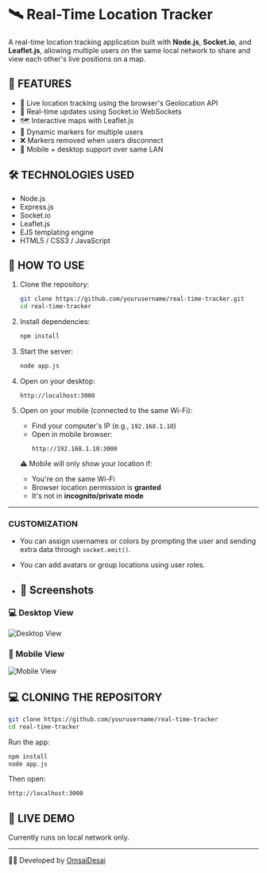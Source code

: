 # 🛰️ Real-Time Location Tracker

A real-time location tracking application built with **Node.js**, **Socket.io**, and **Leaflet.js**, allowing multiple users on the same local network to share and view each other's live positions on a map.

## 🚀 FEATURES

- 📍 Live location tracking using the browser's Geolocation API
- 🔁 Real-time updates using Socket.io WebSockets
- 🗺️ Interactive maps with Leaflet.js
- 👥 Dynamic markers for multiple users
- ❌ Markers removed when users disconnect
- 📱 Mobile + desktop support over same LAN

## 🛠️ TECHNOLOGIES USED

- Node.js
- Express.js
- Socket.io
- Leaflet.js
- EJS templating engine
- HTML5 / CSS3 / JavaScript



## 🔧 HOW TO USE

1. Clone the repository:
   ```bash
   git clone https://github.com/yourusername/real-time-tracker.git
   cd real-time-tracker
   ```

2. Install dependencies:
   ```bash
   npm install
   ```

3. Start the server:
   ```bash
   node app.js
   ```

4. Open on your desktop:
   ```
   http://localhost:3000
   ```

5. Open on your mobile (connected to the same Wi-Fi):
   - Find your computer's IP (e.g., `192.168.1.10`)
   - Open in mobile browser:
     ```
     http://192.168.1.10:3000
     ```

   ⚠️ Mobile will only show your location if:
   - You're on the same Wi-Fi
   - Browser location permission is **granted**
   - It's not in **incognito/private mode**

---

### **CUSTOMIZATION**

- You can assign usernames or colors by prompting the user and sending extra data through `socket.emit()`.
- You can add avatars or group locations using user roles.

- ## 📸 Screenshots

### 💻 Desktop View
![Desktop View](./images/desktop.png)

### 📱 Mobile View
![Mobile View](./images/mobile.png)


## 💻 CLONING THE REPOSITORY

```bash
git clone https://github.com/yourusername/real-time-tracker
cd real-time-tracker
```

Run the app:

```bash
npm install
node app.js
```

Then open:

```bash
http://localhost:3000
```

## 📌 LIVE DEMO

Currently runs on local network only.

---

👨‍💻 Developed by [OmsaiDesai](https://github.com/omsaidesaii)

